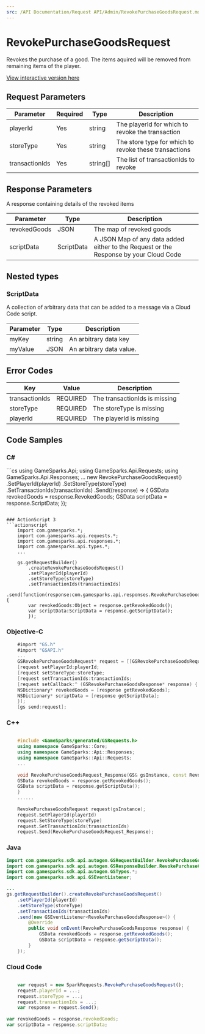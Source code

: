 ```yaml
---
src: /API Documentation/Request API/Admin/RevokePurchaseGoodsRequest.md
---
```


# RevokePurchaseGoodsRequest


Revokes the purchase of a good. The items aquired will be removed from remaining items of the player.


<a href="https://api.gamesparks.net/#revokepurchasegoodsrequest" target="_gsapi">View interactive version here</a>

## Request Parameters

Parameter | Required | Type | Description
--------- | -------- | ---- | -----------
playerId | Yes | string | The playerId for which to revoke the transaction
storeType | Yes | string | The store type for which to revoke these transactions
transactionIds | Yes | string[] | The list of transactionIds to revoke

## Response Parameters


A response containing details of the revoked items

Parameter | Type | Description
--------- | ---- | -----------
revokedGoods | JSON | The map of revoked goods
scriptData | ScriptData | A JSON Map of any data added either to the Request or the Response by your Cloud Code

## Nested types

### ScriptData

A collection of arbitrary data that can be added to a message via a Cloud Code script.

Parameter | Type | Description
--------- | ---- | -----------
myKey | string | An arbitrary data key
myValue | JSON | An arbitrary data value.

## Error Codes

Key | Value | Description
--------- | ----------- | -----------
transactionIds | REQUIRED | The transactionIds is missing
storeType | REQUIRED | The storeType is missing
playerId | REQUIRED | The playerId is missing

## Code Samples

<h3>C#</h3>
```cs
	using GameSparks.Api;
	using GameSparks.Api.Requests;
	using GameSparks.Api.Responses;
	...
	new RevokePurchaseGoodsRequest()
		.SetPlayerId(playerId)
		.SetStoreType(storeType)
		.SetTransactionIds(transactionIds)
		.Send((response) => {
		GSData revokedGoods = response.RevokedGoods; 
		GSData scriptData = response.ScriptData; 
		});

```

### ActionScript 3
```actionscript
	import com.gamesparks.*;
	import com.gamesparks.api.requests.*;
	import com.gamesparks.api.responses.*;
	import com.gamesparks.api.types.*;
	...
	
	gs.getRequestBuilder()
	    .createRevokePurchaseGoodsRequest()
		.setPlayerId(playerId)
		.setStoreType(storeType)
		.setTransactionIds(transactionIds)
		.send(function(response:com.gamesparks.api.responses.RevokePurchaseGoodsResponse):void {
		var revokedGoods:Object = response.getRevokedGoods(); 
		var scriptData:ScriptData = response.getScriptData(); 
		});

```

### Objective-C
```objectivec
	#import "GS.h"
	#import "GSAPI.h"
	...
	GSRevokePurchaseGoodsRequest* request = [[GSRevokePurchaseGoodsRequest alloc] init];
	[request setPlayerId:playerId;
	[request setStoreType:storeType;
	[request setTransactionIds:transactionIds;
	[request setCallback:^ (GSRevokePurchaseGoodsResponse* response) {
	NSDictionary* revokedGoods = [response getRevokedGoods]; 
	NSDictionary* scriptData = [response getScriptData]; 
	}];
	[gs send:request];

```

### C++
```cpp

	#include <GameSparks/generated/GSRequests.h>
	using namespace GameSparks::Core;
	using namespace GameSparks::Api::Responses;
	using namespace GameSparks::Api::Requests;
	...
	
	void RevokePurchaseGoodsRequest_Response(GS& gsInstance, const RevokePurchaseGoodsResponse& response) {
	GSData revokedGoods = response.getRevokedGoods(); 
	GSData scriptData = response.getScriptData(); 
	}
	......
	
	RevokePurchaseGoodsRequest request(gsInstance);
	request.SetPlayerId(playerId)
	request.SetStoreType(storeType)
	request.SetTransactionIds(transactionIds)
	request.Send(RevokePurchaseGoodsRequest_Response);
```

### Java
```java
import com.gamesparks.sdk.api.autogen.GSRequestBuilder.RevokePurchaseGoodsRequest;
import com.gamesparks.sdk.api.autogen.GSResponseBuilder.RevokePurchaseGoodsResponse;
import com.gamesparks.sdk.api.autogen.GSTypes.*;
import com.gamesparks.sdk.api.GSEventListener;

...
gs.getRequestBuilder().createRevokePurchaseGoodsRequest()
	.setPlayerId(playerId)
	.setStoreType(storeType)
	.setTransactionIds(transactionIds)
	.send(new GSEventListener<RevokePurchaseGoodsResponse>() {
		@Override
		public void onEvent(RevokePurchaseGoodsResponse response) {
			GSData revokedGoods = response.getRevokedGoods(); 
			GSData scriptData = response.getScriptData(); 
		}
	});

```

### Cloud Code
```javascript

	var request = new SparkRequests.RevokePurchaseGoodsRequest();
	request.playerId = ...;
	request.storeType = ...;
	request.transactionIds = ...;
	var response = request.Send();
	
var revokedGoods = response.revokedGoods; 
var scriptData = response.scriptData; 
```


